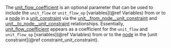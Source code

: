 The [unit\_flow\_coefficient](@ref) is an optional parameter that can be used to include the `unit_flow` or `unit_flow_op`
[variables](@ref Variables) from or to a [node](@ref) in a [unit\_constraint](@ref) via the
[unit\_\_from\_node\_\_unit\_constraint](@ref) and [unit\_\_to\_node\_\_unit\_constraint](@ref) relationships.
Essentially, [unit\_flow\_coefficient](@ref) appears as a coefficient for the
`unit_flow` and `unit_flow_op` [variables](@ref Variables) from or to the [node](@ref)
in the [unit constraint](@ref constraint_unit_constraint).